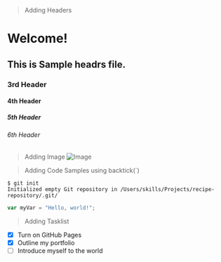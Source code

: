 >Adding Headers
# Welcome!
## This is Sample headrs file.
### 3rd Header
#### 4th Header
##### 5th Header
###### 6th Header

>Adding Image
![Image](https://octodex.github.com/images/yaktocat.png)

>Adding Code Samples using backtick(`)
```
$ git init
Initialized empty Git repository in /Users/skills/Projects/recipe-repository/.git/
```

```javascript
var myVar = "Hello, world!";
```

>Adding Tasklist
- [x] Turn on GitHub Pages
- [x] Outline my portfolio
- [ ] Introduce myself to the world
